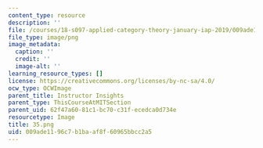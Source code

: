 ```yaml
---
content_type: resource
description: ''
file: /courses/18-s097-applied-category-theory-january-iap-2019/009ade1196c7b1baaf8f60965bbcc2a5_35.png
file_type: image/png
image_metadata:
  caption: ''
  credit: ''
  image-alt: ''
learning_resource_types: []
license: https://creativecommons.org/licenses/by-nc-sa/4.0/
ocw_type: OCWImage
parent_title: Instructor Insights
parent_type: ThisCourseAtMITSection
parent_uid: 62f47a60-81c1-bc70-c31f-ecedca0d734e
resourcetype: Image
title: 35.png
uid: 009ade11-96c7-b1ba-af8f-60965bbcc2a5
---
```


